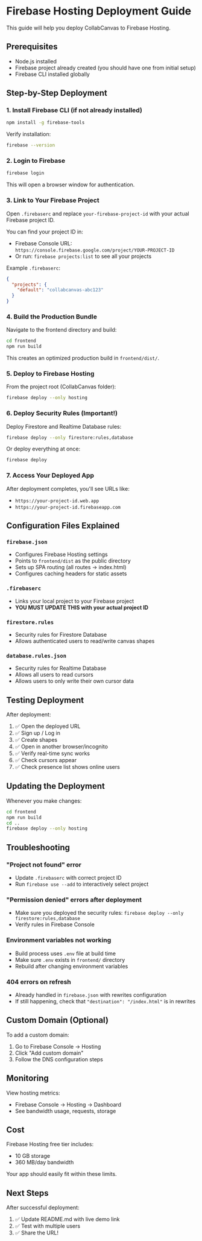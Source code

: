 # Firebase Hosting Deployment Guide

This guide will help you deploy CollabCanvas to Firebase Hosting.

## Prerequisites

- Node.js installed
- Firebase project already created (you should have one from initial setup)
- Firebase CLI installed globally

## Step-by-Step Deployment

### 1. Install Firebase CLI (if not already installed)

```bash
npm install -g firebase-tools
```

Verify installation:
```bash
firebase --version
```

### 2. Login to Firebase

```bash
firebase login
```

This will open a browser window for authentication.

### 3. Link to Your Firebase Project

Open `.firebaserc` and replace `your-firebase-project-id` with your actual Firebase project ID.

You can find your project ID in:
- Firebase Console URL: `https://console.firebase.google.com/project/YOUR-PROJECT-ID`
- Or run: `firebase projects:list` to see all your projects

Example `.firebaserc`:
```json
{
  "projects": {
    "default": "collabcanvas-abc123"
  }
}
```

### 4. Build the Production Bundle

Navigate to the frontend directory and build:

```bash
cd frontend
npm run build
```

This creates an optimized production build in `frontend/dist/`.

### 5. Deploy to Firebase Hosting

From the project root (CollabCanvas folder):

```bash
firebase deploy --only hosting
```

### 6. Deploy Security Rules (Important!)

Deploy Firestore and Realtime Database rules:

```bash
firebase deploy --only firestore:rules,database
```

Or deploy everything at once:

```bash
firebase deploy
```

### 7. Access Your Deployed App

After deployment completes, you'll see URLs like:
- `https://your-project-id.web.app`
- `https://your-project-id.firebaseapp.com`

## Configuration Files Explained

### `firebase.json`
- Configures Firebase Hosting settings
- Points to `frontend/dist` as the public directory
- Sets up SPA routing (all routes → index.html)
- Configures caching headers for static assets

### `.firebaserc`
- Links your local project to your Firebase project
- **YOU MUST UPDATE THIS with your actual project ID**

### `firestore.rules`
- Security rules for Firestore Database
- Allows authenticated users to read/write canvas shapes

### `database.rules.json`
- Security rules for Realtime Database
- Allows all users to read cursors
- Allows users to only write their own cursor data

## Testing Deployment

After deployment:

1. ✅ Open the deployed URL
2. ✅ Sign up / Log in
3. ✅ Create shapes
4. ✅ Open in another browser/incognito
5. ✅ Verify real-time sync works
6. ✅ Check cursors appear
7. ✅ Check presence list shows online users

## Updating the Deployment

Whenever you make changes:

```bash
cd frontend
npm run build
cd ..
firebase deploy --only hosting
```

## Troubleshooting

### "Project not found" error
- Update `.firebaserc` with correct project ID
- Run `firebase use --add` to interactively select project

### "Permission denied" errors after deployment
- Make sure you deployed the security rules: `firebase deploy --only firestore:rules,database`
- Verify rules in Firebase Console

### Environment variables not working
- Build process uses `.env` file at build time
- Make sure `.env` exists in `frontend/` directory
- Rebuild after changing environment variables

### 404 errors on refresh
- Already handled in `firebase.json` with rewrites configuration
- If still happening, check that `"destination": "/index.html"` is in rewrites

## Custom Domain (Optional)

To add a custom domain:

1. Go to Firebase Console → Hosting
2. Click "Add custom domain"
3. Follow the DNS configuration steps

## Monitoring

View hosting metrics:
- Firebase Console → Hosting → Dashboard
- See bandwidth usage, requests, storage

## Cost

Firebase Hosting free tier includes:
- 10 GB storage
- 360 MB/day bandwidth

Your app should easily fit within these limits.

## Next Steps

After successful deployment:
1. ✅ Update README.md with live demo link
2. ✅ Test with multiple users
3. ✅ Share the URL!

